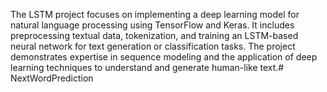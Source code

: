 The LSTM project focuses on implementing a deep learning model for natural language processing using TensorFlow and Keras. It includes preprocessing textual data, tokenization, and training an LSTM-based neural network for text generation or classification tasks. The project demonstrates expertise in sequence modeling and the application of deep learning techniques to understand and generate human-like text.# NextWordPrediction
